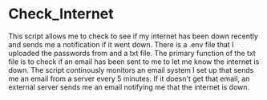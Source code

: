 # Check_Internet
This script allows me to check to see if my internet has been down recently and sends me a notification if it went down. There is a .env file that I uploaded the passwords from and a txt file. The primary function of the txt file is to check if an email has been sent to me to let me know the internet is down. The script continously monitors an email system I set up that sends me an email from a server every 5 minutes. If it doesn't get that email, an external server sends me an email notifying me that the internet is down. 
